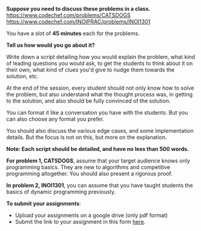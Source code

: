 **Suppose you need to discuss these problems in a class.**
https://www.codechef.com/problems/CATSDOGS
https://www.codechef.com/INOIPRAC/problems/INOI1301 

You have a slot of **45 minutes** each for the problems. 

**Tell us how would you go about it?**

Write down a script detailing how you would explain the problem, what kind of leading questions you would ask, to get the students to think about it on their own, what kind of clues you'd give to nudge them towards the solution, etc. 

At the end of the session, every student should not only know how to solve the problem, but also understand what the thought process was, in getting to the solution, and also should be fully convinced of the solution. 

You can format it like a conversation you have with the students. But you can also choose any format you prefer.

You should also discuss the various edge cases, and some implementation details. But the focus is not on this, but more on the explanation.

**Note: Each script should be detailed, and have no less than 500 words.**

**For problem 1, CATSDOGS**, assume that your target audience knows only programming basics. They are new to algorithms and competitive programming altogether. You should also present a rigorous proof.

**In problem 2, INOI1301**, you can assume that you have taught students the basics of dynamic programming previously.


**To submit your assignments**:
- Upload your assignments on a google drive (only pdf format)
- Submit the link to your assignment in this form [here](https://www.codechef.com/forms/response/assignmentsubmission). 
